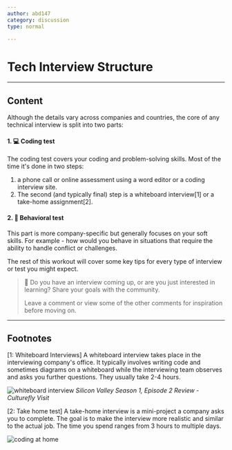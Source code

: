 ```yaml
---
author: abd147
category: discussion
type: normal

---
```


# Tech Interview Structure

---
## Content

Although the details vary across companies and countries, the core of any technical interview is split into two parts:

#### 1. 💻 Coding test

The coding test covers your coding and problem-solving skills. Most of the time it's done in two steps: 

1. a phone call or online assessment using a word editor or a coding interview site. 
2. The second (and typically final) step is a whiteboard interview[1] or a take-home assignment[2].

#### 2. 🧠 Behavioral test

This part is more company-specific but generally focuses on your soft skills. For example - how would you behave in situations that require the ability to handle conflict or challenges.

The rest of this workout will cover some key tips for every type of interview or test you might expect.

> 💬 Do you have an interview coming up, or are you just interested in learning? Share your goals with the community.
>
> Leave a comment or view some of the other comments for inspiration before moving on.

---
## Footnotes

[1: Whiteboard Interviews]
A whiteboard interview takes place in the interviewing company's office. It typically involves writing code and sometimes diagrams on a whiteboard while the interviewing team observes and asks you further questions. They usually take 2-4 hours.

![whiteboard interview](https://img.enkipro.com/689d80a9bc20c4e3e27e40f5aa994c89.jpeg)
*Silicon Valley Season 1, Episode 2 Review - Culturefly
Visit*

[2: Take home test]
A take-home interview is a mini-project a company asks you to complete. The goal is to make the interview more realistic and similar to the actual job. The time you spend ranges from 3 hours to multiple days.

![coding at home](https://img.enkipro.com/1f324d1e3a9c27cfb1abae2404d0a1e2.jpeg)